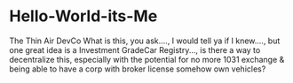 # Hello-World-its-Me
The Thin Air DevCo
What is this, you ask...., I would tell ya if I knew...., but one great idea is a Investment GradeCar Registry..., is there a way to decentralize this, especially with the potential for no more 1031 exchange & being able to have a corp with broker license somehow own vehicles?

